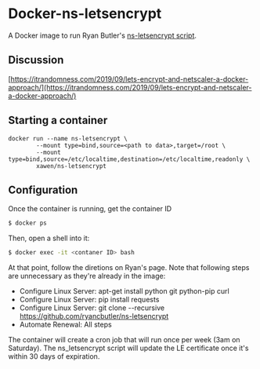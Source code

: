# Docker-ns-letsencrypt

A Docker image to run Ryan Butler's [ns-letsencrypt script](https://www.techdrabble.com/citrix/18-letsencrypt-san-certificate-with-citrix-netscaler-take-2).

## Discussion
[https://itrandomness.com/2019/09/lets-encrypt-and-netscaler-a-docker-approach/](https://itrandomness.com/2019/09/lets-encrypt-and-netscaler-a-docker-approach/)

## Starting a container
```
docker run --name ns-letsencrypt \
        --mount type=bind,source=<path to data>,target=/root \
        --mount type=bind,source=/etc/localtime,destination=/etc/localtime,readonly \
        xawen/ns-letsencrypt

```

## Configuration
Once the container is running, get the container ID
```bash
$ docker ps
```

Then, open a shell into it:
```bash
$ docker exec -it <contaner ID> bash
```

At that point, follow the diretions on Ryan's page.  Note that following steps are unnecessary as they're already in the image:
- Configure Linux Server: apt-get install python git python-pip curl
- Configure Linux Server: pip install requests
- Configure Linux Server: git clone --recursive https://github.com/ryancbutler/ns-letsencrypt
- Automate Renewal: All steps

The container will create a cron job that will run once per week (3am on Saturday).  The ns_letsencrypt script will update the LE certificate once it's within 30 days of expiration.
